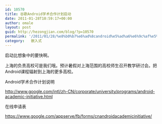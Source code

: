 ```yaml
---
id: 10570
title: 谷歌Android学术合作计划启动
date: 2011-01-28T10:59:17+00:00
author: omale
layout: post
guid: http://hezongjian.com/blog/?p=10570
permalink: '/2011/01/28/%e8%b0%b7%e6%ad%8candroid%e5%ad%a6%e6%9c%af%e5%90%88%e4%bd%9c%e8%ae%a1%e5%88%92%e5%90%af%e5%8a%a8/'
category:   嵌入式  
---
```

启动比想象中的要快啊。

上海的负责高校可是我们哦。预计暑假对上海范围的高校师生召开教学研讨会。把Android课程辐射到上海的更多高校。

 

Android学术合作计划说明

<http://www.google.com/intl/zh-CN/corporate/university/programs/android-academic-initiative.html>

 

在线申请表

<https://www.google.com/appserve/fb/forms/cnandroidacademicinitiative/>